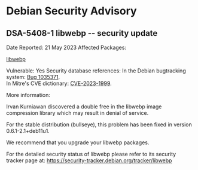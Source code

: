
Debian Security Advisory
========================


DSA-5408-1 libwebp -- security update
-------------------------------------



Date Reported:
21 May 2023
Affected Packages:

[libwebp](https://packages.debian.org/src:libwebp)

Vulnerable:
Yes
Security database references:
In the Debian bugtracking system: [Bug 1035371](https://bugs.debian.org/cgi-bin/bugreport.cgi?bug=1035371).  
In Mitre's CVE dictionary: [CVE-2023-1999](https://security-tracker.debian.org/tracker/CVE-2023-1999).  

More information:

Irvan Kurniawan discovered a double free in the libwebp image compression
library which may result in denial of service.


For the stable distribution (bullseye), this problem has been fixed in
version 0.6.1-2.1+deb11u1.


We recommend that you upgrade your libwebp packages.


For the detailed security status of libwebp please refer to
its security tracker page at:
<https://security-tracker.debian.org/tracker/libwebp>






